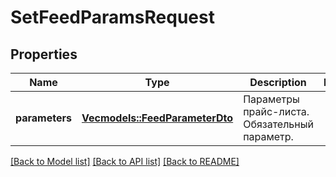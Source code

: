 # SetFeedParamsRequest

## Properties

Name | Type | Description | Notes
------------ | ------------- | ------------- | -------------
**parameters** | [**Vec<models::FeedParameterDto>**](FeedParameterDTO.md) | Параметры прайс-листа.  Обязательный параметр.  | 

[[Back to Model list]](../README.md#documentation-for-models) [[Back to API list]](../README.md#documentation-for-api-endpoints) [[Back to README]](../README.md)



